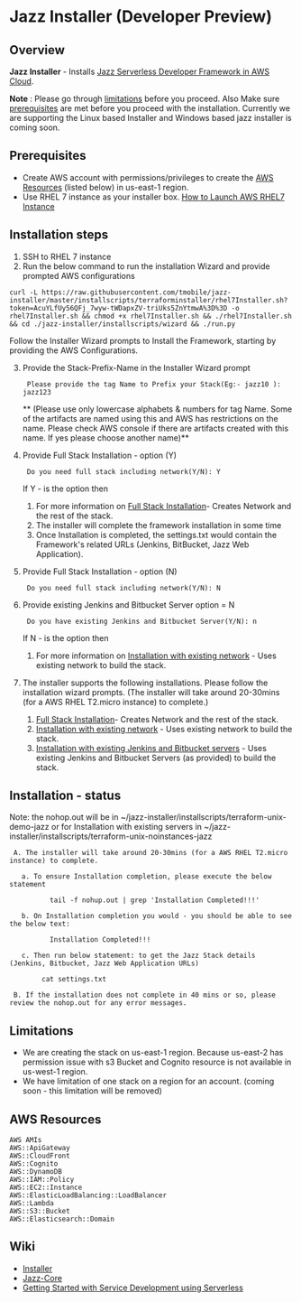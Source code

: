 # Jazz Installer (Developer Preview)
## Overview

**Jazz Installer** - Installs [Jazz Serverless Developer Framework in AWS Cloud](https://github.com/tmobile/jazz-core/wiki).

**Note** : Please go through [limitations](#limitations) before you proceed.
       Also Make sure [prerequisites](#prerequisites) are met before you proceed with the installation.
       Currently we are supporting the Linux based Installer and Windows based jazz installer is coming soon. 

## Prerequisites
* Create AWS account with permissions/privileges to create the 
  [AWS Resources](#aws-resources) (listed below) in us-east-1 region. 
* Use RHEL 7 instance as your installer box. [How to Launch AWS RHEL7 Instance](https://github.com/tmobile/jazz-installer/wiki/Launch-AWS-RHEL7-Instance-for-Installer)


## Installation steps
1) SSH to RHEL 7 instance
2) Run the below command to run the installation Wizard and provide prompted AWS configurations

```
curl -L https://raw.githubusercontent.com/tmobile/jazz-installer/master/installscripts/terraforminstaller/rhel7Installer.sh?token=AcuYLfUy56QFj_7wyw-tWDapxZV-triUks5ZnYtmwA%3D%3D -o rhel7Installer.sh && chmod +x rhel7Installer.sh && ./rhel7Installer.sh && cd ./jazz-installer/installscripts/wizard && ./run.py 
 ```
Follow the Installer Wizard prompts to Install the Framework, starting by providing the AWS Configurations.

3) Provide the Stack-Prefix-Name in the Installer Wizard prompt

        Please provide the tag Name to Prefix your Stack(Eg:- jazz10 ): jazz123
        
   ** (Please use only lowercase alphabets & numbers for tag Name. Some of the artifacts are named using this and AWS has restrictions on the name. Please check AWS console if there are artifacts created with this name. If yes please choose another name)**

4) Provide Full Stack Installation - option (Y)

        Do you need full stack including network(Y/N): Y

   If Y - is the option then 
     1. For more information on [Full Stack Installation](https://github.com/tmobile/jazz-installer/wiki/Jazz-Supported-Installations#full-stack-installation)- Creates Network and the rest of the stack.
     1. The installer will complete the framework installation in some time
     1. Once Installation is completed, the settings.txt would contain the Framework's related URLs (Jenkins, BitBucket, Jazz Web Application).

5) Provide Full Stack Installation - option (N)

        Do you need full stack including network(Y/N): N

6) Provide existing Jenkins and Bitbucket Server option = N

        Do you have existing Jenkins and Bitbucket Server(Y/N): n
 
      If N - is the option then

      1. For more information on [Installation with existing network](https://github.com/tmobile/jazz-installer/wiki/Jazz-Supported-Installations#installation-with-existing-network) - Uses existing network to build the stack.
 
 
5) The installer supports the following installations. Please follow the installation wizard prompts. (The installer will take around 20-30mins (for a AWS RHEL T2.micro instance) to complete.)

     1. [Full Stack Installation](https://github.com/tmobile/jazz-installer/wiki/Jazz-Supported-Installations#full-stack-installation)- Creates Network and the rest of the stack.   
     1. [Installation with existing network](https://github.com/tmobile/jazz-installer/wiki/Jazz-Supported-Installations#installation-with-existing-network) - Uses existing network to build the stack.     
     1. [Installation with existing Jenkins and Bitbucket servers](https://github.com/tmobile/jazz-installer/wiki/Jazz-Supported-Installations#installation-with-existing-jenkins-and-bitbucket-servers) - Uses existing Jenkins and Bitbucket Servers (as provided) to build the stack.


## Installation - status
  
  Note: the nohop.out will be in ~/jazz-installer/installscripts/terraform-unix-demo-jazz or for Installation with existing servers in ~/jazz-installer/installscripts/terraform-unix-noinstances-jazz

     A. The installer will take around 20-30mins (for a AWS RHEL T2.micro instance) to complete.
     
       a. To ensure Installation completion, please execute the below statement

              tail -f nohup.out | grep 'Installation Completed!!!'

       b. On Installation completion you would - you should be able to see the below text:
  
              Installation Completed!!!

       c. Then run below statement: to get the Jazz Stack details (Jenkins, Bitbucket, Jazz Web Application URLs)

            cat settings.txt
       
     B. If the installation does not complete in 40 mins or so, please review the nohop.out for any error messages.

## Limitations
* We are creating the stack on us-east-1 region. Because us-east-2 has permission issue with s3 Bucket and Cognito resource is not available in us-west-1 region.
* We have limitation of one stack on a region for an account. (coming soon - this limitation will be removed)

## AWS Resources 
    AWS AMIs
    AWS::ApiGateway
    AWS::CloudFront
    AWS::Cognito
    AWS::DynamoDB
    AWS::IAM::Policy
    AWS::EC2::Instance
    AWS::ElasticLoadBalancing::LoadBalancer
    AWS::Lambda
    AWS::S3::Bucket
    AWS::Elasticsearch::Domain

## Wiki
* [Installer](https://github.com/tmobile/jazz-installer/wiki)
* [Jazz-Core](https://github.com/tmobile/jazz-core/wiki)
* [Getting Started with Service Development using Serverless](https://github.com/tmobile/jazz-core/wiki/Getting-Started-with-Service-Development-using-Serverless)
